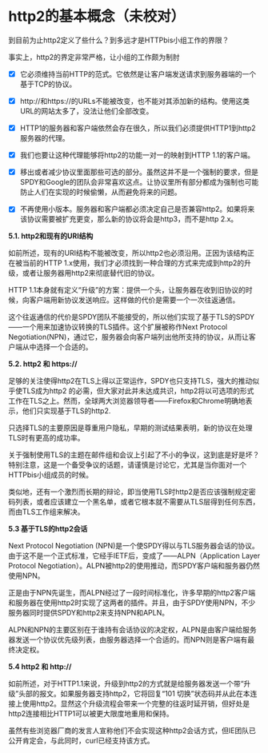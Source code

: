# http2的基本概念（未校对）

到目前为止http2定义了些什么？到多远才是HTTPbis小组工作的界限？

事实上，http2的界定非常严格，让小组的工作颇为制肘 

* [X] 它必须维持当前HTTP的范式<!--架构？-->。它依然是让客户端发送请求到服务器端的一个基于TCP的协议。

* [X] http://和https://的URLs不能被改变，也不能对其添加新的结构。使用这类URL的网站太多了，没法让他们全部改变。

* [X] HTTP1的服务器和客户端依然会存在很久，所以我们必须提供HTTP1到http2服务器的代理。

* [X] 我们也要让这种代理能够将http2的功能一对一的映射到HTTP 1.1的客户端。

* [X] 移出或者减少协议里面那些可选的部分。虽然这并不是一个强制的要求，但是SPDY和Google的团队会非常喜欢这点。让协议里所有部分都成为强制也可能防止人们在实现的时候偷懒，从而避免将来的问题。

* [X] 不再使用小版本。服务器和客户端都必须决定自己是否兼容http2。如果将来该协议需要被扩充更变，那么新的协议将会是http3，而不是http 2.x。

**5.1. http2和现有的URI结构**

如前所述，现有的URI结构不能被改变，所以http2也必须沿用。正因为该结构正在被当前的HTTP 1.x使用，我们才必须找到一种合理的方式来完成到http2的升级，或者让服务器用http2来彻底替代旧的协议。

HTTP 1.1本身就有定义“升级”的方案：提供一个头，让服务器在收到旧协议的时候，向客户端用新协议发送响应。这样做的代价是需要一个一次往返通信。<!--这个代价怎么理解呢？不用新协议回复，往返不也存在吗-->

这个往返通信的代价是SPDY团队不能接受的，所以他们实现了基于TLS的SPDY——一个用来加速协议转换<!--shortcut the negotiation quite significantly.-->的TLS插件。这个扩展被称作Next Protocol Negotiation(NPN)，通过它，服务器会向客户端列出他所支持的协议，从而让客户端从中选择一个合适的。

**5.2. http2 和 https://**

足够的关注使得http2在TLS上得以正常运作，SPDY也只支持TLS，强大的推动似乎使TLS成为http2 的必需，但大家对此并未达成共识，http2将以可选项的形式工作在TLS之上。然而，全球两大浏览器领导者——Firefox和Chrome明确地表示，他们只实现基于TLS的http2.

只选择TLS的主要原因是尊重用户隐私，早期的测试结果表明，新的协议在处理TLS时有更高的成功率。<!--这句话的后一句没有理解，需要review-->

关于强制使用TLS的主题在邮件组和会议上引起了不小的争议，这到底是好是坏？特别注意，这是一个备受争议的话题，请谨慎是讨论它，尤其是当你面对一个HTTPbis小组成员的时候。

类似地，还有一个激烈而长期的辩论，即当使用TLS时http2是否应该强制规定密码列表，或者应该建立一个黑名单，或者它根本就不需要从TLS层得到任何东西，而由TLS工作组来解决。


**5.3 基于TLS的http2会话**

Next Protocol Negotiation (NPN)是一个使SPDY得以与TLS服务器会话的协议。由于这不是一个正式标准，它经手IETF后，变成了——ALPN（Application Layer Protocol Negotiation）。<!--原文的IETF and ALPN怎么理解，是否有误，应该是IETF and NPN，意为NPN经由IETF变为ALPN-->ALPN被http2的使用推动，而SPDY客户端和服务器仍然使用NPN。

正是由于NPN先诞生，而ALPN经过了一段时间标准化，许多早期的http2客户端和服务器在使用http2时实现了这两者的插件。并且，由于SPDY使用NPN，不少服务器同时提供SPDY和http2来支持NPN和APLN。

ALPN和NPN的主要区别在于谁持有会话协议的决定权，ALPN是由客户端给服务器发送一个协议优先级列表，由服务器选择一个合适的。而NPN则是客户端有最终决定权。


**5.4 http2 和 http://**

如前所述，对于HTTP1.1来说，升级到http2的方式就是给服务器发送一个带“升级”头部的报文。如果服务器支持http2，它将回复“101 切换”状态码并从此在本连接上使用http2。显然这个升级流程会带来一个完整的往返时延开销，但好处是http2连接相比HTTP1可以被更大限度地重用和保持。

虽然有些浏览器厂商的发言人宣称他们不会实现这种http2会话方式，但IE团队已公开肯定会，与此同时，curl已经支持该方式。
